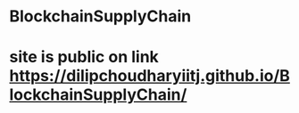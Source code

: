 # BlockchainSupplyChain
# site is public on link https://dilipchoudharyiitj.github.io/BlockchainSupplyChain/
